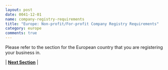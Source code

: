 ```yaml
---
layout: post
date: 0041-12-01
name: company-registry-requirements
title: "Europe: Non-profit/For-profit Company Registry Requirements"
category: europe
comments: true
---
```


Please refer to the section for the European country that you are registering your business in. 


| **[Next Section]( https://neo-project.github.io/global-blockchain-compliance-hub//europe/europe-team-member-nationality-requirements.html)** |
